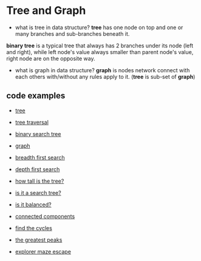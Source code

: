 # Tree and Graph

- what is tree in data structure?
  **tree** has one node on top and one or many branches and sub-branches beneath it.

**binary tree** is a typical tree that always has 2 branches under its node (left and right), while left node's value always smaller than parent node's value, right node are on the opposite way.

- what is graph in data structure?
  **graph** is nodes network connect with each others with/without any rules apply to it. (**tree** is sub-set of **graph**)

## code examples

- [tree](./ex41-tree.rb)

- [tree traversal](./ex42-tree-traversal.rb)

- [binary search tree](./ex43-binary-search-tree.rb)

- [graph](./ex44-graphs.rb)

- [breadth first search](./ex45-breadth-first-search.rb)

- [depth first search](./ex46-depth-first-search.rb)

- [how tall is the tree?](./ex51-binary-tree-height.rb)

- [is it a search tree?](./ex52-search-tree.rb)

- [is it balanced?](./ex53-balance-tree.rb)

- [connected components](./ex54-connected-component.rb)

- [find the cycles](./ex55-find-the-cycles.rb)

- [the greatest peaks](./ex56-the-greatest-peak.rb)

- [explorer maze escape](./ex57-explore-maze.rb)

